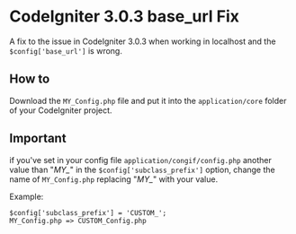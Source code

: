 # CodeIgniter 3.0.3 base_url Fix
A fix to the issue in CodeIgniter 3.0.3 when working in localhost and the `$config['base_url']` is wrong.

## How to
Download the `MY_Config.php` file and put it into the `application/core` folder of your CodeIgniter project.  
  

## Important
if you've set in your config file `application/congif/config.php` another value than "*MY_*" in the `$config['subclass_prefix']` option, change the name of `MY_Config.php` replacing "*MY_*" with your value.  

Example:
```
$config['subclass_prefix'] = 'CUSTOM_';
MY_Config.php => CUSTOM_Config.php
```
